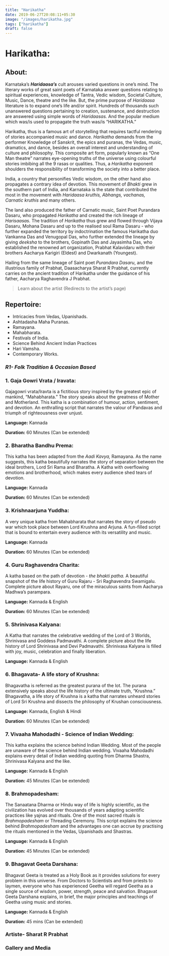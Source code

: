 ```yaml
---
title: "Harikatha"
date: 2019-06-27T20:08:11+05:30
image: "/images/harikatha.jpg"
tags: ["harikatha"]
draft: false
---
```


# Harikatha:

## About:
Karnataka’s **_Haridaasa’s_** cult arouses varied questions in one’s mind. The literary works of great saint poets of Karnataka answer questions relating to spiritual experiences, knowledge of Tantra, Vedic wisdom, Societal Culture, Music, Dance, theatre and the like. But, the prime purpose of _Haridaasa_ literature is to expand one’s life and/or spirit. Hundreds of thousands such unanswered questions pertaining to creation, sustenance, and destruction are answered using simple words of _Haridaasas._ And the popular medium which was/is used to propagate the truth was/is “HARIKATHA.”

Harikatha, thus is a famous art of storytelling that requires tactful rendering of stories accompanied  music and dance. _Harikatha_ demands from the performer Knowledge of Sanskrit, the epics and puranas, the Vedas, music, dramatics, and dance, besides an overall interest and understanding of culture and philosophy. This composite art form, popularly known as “One Man theatre” narrates eye-opening truths of the universe using colourful stories imbibing all the 9 rasas or qualities. Thus, a _Harikatha_ exponent shoulders the responsibility of transforming the society into a better place.

India, a country that personifies Vedic wisdom, on the other hand also propagates a contrary idea of devotion. This movement of _Bhakti_ grew in the southern part of India, and Karnataka is the state that contributed the most in the movement with _Haridaasa kruthis, Abhangs, vachanas, Carnatic kruthis_ and many others.

The land also produced the father of Carnatic music, Saint Poet Purandara Dasaru, who propagated _Harikatha_ and created the rich lineage of _Harisaasas._ The tradition of _Harikatha_ thus grew and flowed through Vijaya Dasaru, Mohana Dasaru and up to the realised soul Rama Dasaru - who further expanded the territory by indoctrination the famous Harikatha duo Vankanna Das and Venugopal Das, who further extended the lineage by giving _deeksha_ to the brothers, Gopinath Das and Jayasimha Das, who established the renowned art organization, Prabhat Kalavidaru with their brothers Aacharya Karigiri (Eldest) and Dwarkanath (Youngest).

Hailing from the same lineage of Saint poet _Purandara Dasaru_, and the illustrious family of Prabhat, Daasacharya Sharat R Prabhat, currently carries on the ancient tradition of Harikatha under the guidance of his father, Aacharya Raghavendra J Prabhat.

>Learn about the artist (Redirects to the artist’s page)

## Repertoire:
* Intricacies from Vedas, Upanishads.
* Ashtadasha Maha Puranas.
* Ramayana.
* Mahabharata.
* Festivals of India.
* Science Behind Ancient Indian Practices
* Hari Vamsha.
* Contemporary Works.

### **_R1- Folk Tradition & Occasion Based_**

### **1. Gaja Gowri Vrata / Iravata:**
Gajagowri vrata/Iravta is a fictitious story inspired by the greatest epic of mankind, “Mahabharata.” The story speaks about the greatness of Mother and Motherland. This katha is a combination of humour, action, sentiment, and devotion. An enthralling script that narrates the valour of Pandavas and triumph of righteousness over unjust.

**Language:** Kannada

**Duration:** 60 Minutes (Can be extended)

### **2. Bharatha Bandhu Prema:**
This katha has been adapted from the _Aadi Kavya,_ Ramayana. As the name suggests, this katha beautifully narrates the story of separation between the ideal brothers, Lord Sri Rama and Bharatha. A Katha with overflowing emotions and brotherhood, which makes every audience shed tears of devotion.

**Language:** Kannada

**Duration:** 60 Minutes (Can be extended)

### **3. Krishnaarjuna Yuddha:**
A very unique katha from Mahabharata that narrates the story of pseudo war which took place between Lord Krushna and Arjuna. A fun-filled script that is bound to entertain every audience with its versatility and music.

**Language:** Kannada

**Duration:** 60 Minutes (Can be extended)

### **4. Guru Raghavendra Charita:**
A katha based on the path of devotion - _the bhakti patha._ A beautiful snapshot of the life history of Guru Rajaru - Sri Raghavendra Swamigalu. Complete picture about Rayaru, one of the miraculous saints from Aacharya Madhwa’s parampara.

**Language:** Kannada & English

**Duration:** 60 Minutes (Can be extended)

### **5. Shrinivasa Kalyana:**
A Katha that narrates the celebrative wedding of the Lord of 3 Worlds, Shrinivasa and Goddess Padmavathi. A complete picture about the life history of Lord Shrinivasa and Devi Padmavathi.  Shrinivasa Kalyana is filled with joy, music, celebration and finally liberation.

**Language:** Kannada & English

### **6. Bhagavata- A life story of Krushna:**
Bhagavatha is referred as the greatest purana of the lot. The purana extensively speaks about the life history of the ultimate truth, “Krushna.” Bhagavatha, a life story of Krushna is a katha that narrates unheard stories of Lord Sri Krushna and dissects the philosophy of Krushan consciousness.

**Language:** Kannada, English & Hindi

**Duration:** 60 Minutes (Can be extended)

### **7. Vivaaha Mahodadhi - Science of Indian Wedding:**
This katha explains the science behind Indian Wedding. Most of the people are unaware of the science behind Indian wedding. Vivaaha Mahodadhi explains every detail of Indian wedding quoting from Dharma Shastra, Shrinivasa Kalyana and the like.

**Language:** Kannada & English

**Duration:** 45 Minutes (Can be extended)

### **8. Brahmopadesham:**
The Sanaatana Dharma or Hindu way of life is highly scientific, as the civilization has evolved over thousands of years adapting scientific practices like yajnas and rituals. One of the most sacred rituals is _Brahmopadesham_ or Threading Ceremony. This script explains the science behind _Brahmopadesham_ and the advantages one can accrue by practising the rituals mentioned in the Vedas, Upanishads and Shastras.

**Language:** Kannada & English

**Duration:** 45 Minutes (Can be extended)

### **9. Bhagavat Geeta Darshana:**
Bhagavat Geeta is treated as a Holy Book as it provides solutions for every problem in this universe. From Doctors to Scientists and from priests to laymen, everyone who has experienced Geetha will regard Geetha as a single source of wisdom, power, strength, peace and salvation. Bhagavat Geeta Darshana explains, in brief, the major principles and teachings of Geetha using music and stories.

**Language:** Kannada & English

**Duration:** 45 mins (Can be extended)

### Artiste- Sharat R Prabhat

### Gallery and Media

